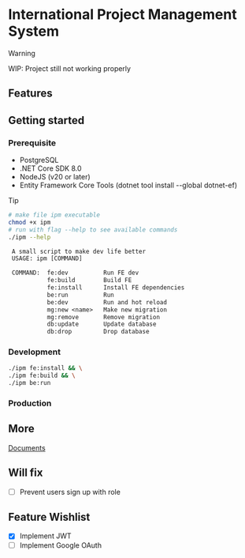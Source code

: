 # International Project Management System

> [!WARNING]
> WIP: Project still not working properly

## Features

## Getting started
### Prerequisite
- PostgreSQL
- .NET Core SDK 8.0
- NodeJS (v20 or later)
- Entity Framework Core Tools (dotnet tool install --global dotnet-ef) 

> [!TIP]
> ```bash
> # make file ipm executable
> chmod +x ipm
> # run with flag --help to see available commands
> ./ipm --help
> ```
> ```txt
>  A small script to make dev life better
>  USAGE: ipm [COMMAND]
>
>  COMMAND:  fe:dev          Run FE dev
>            fe:build        Build FE
>            fe:install      Install FE dependencies
>            be:run          Run
>            be:dev          Run and hot reload
>            mg:new <name>   Make new migration
>            mg:remove       Remove migration
>            db:update       Update database
>            db:drop         Drop database
> ```

### Development 
```bash
./ipm fe:install && \
./ipm fe:build && \
./ipm be:run
```

### Production 

## More
[Documents](/docs/README.md)

## Will fix
- [ ] Prevent users sign up with role

## Feature Wishlist
- [x] Implement JWT
- [ ] Implement Google OAuth
